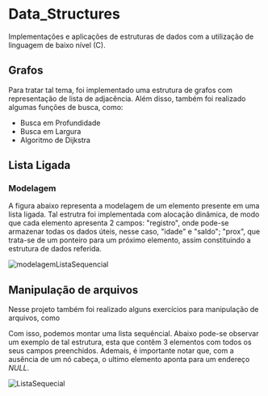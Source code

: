 # Data_Structures
Implementações e aplicações de estruturas de dados com a utilização de linguagem de baixo nível (C).

## Grafos
Para tratar tal tema, foi implementado uma estrutura de grafos com representação de lista de adjacência. Além disso, também foi realizado algumas funções de busca, como:

- Busca em Profundidade
- Busca em Largura
- Algoritmo de Dijkstra

## Lista Ligada
### Modelagem

A figura abaixo representa a modelagem de um elemento presente em uma lista ligada. Tal estrutra foi implementada com alocação dinâmica, de modo que cada elemento apresenta 2 campos: "registro", onde pode-se armazenar todas os dados úteis, nesse caso, "idade" e "saldo"; "prox", que trata-se de um ponteiro para um próximo elemento, assim constituindo a estrutura de dados referida.

![modelagemListaSequencial](
https://github.com/FranciscoGJR/Data_Structures/blob/main/Imagens/ModelagemListaLigada.png)

## Manipulação de arquivos

Nesse projeto também foi realizado alguns exercícios para manipulação de arquivos, como


Com isso, podemos montar uma lista sequêncial. Abaixo pode-se observar um exemplo de tal estrutura, esta que contêm 3 elementos com todos os seus campos preenchidos. Ademais, é importante notar que, com a ausência de um nó cabeça, o ultimo elemento aponta para um endereço _NULL_.

![ListaSequecial](
https://github.com/FranciscoGJR/Data_Structures/blob/main/Imagens/ListaSequencial.png)
